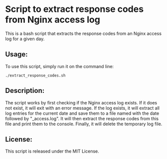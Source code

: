 <!DOCTYPE html>
<html>
<head>
	<title>Script to extract response codes from Nginx access log</title>
</head>
<body>
	<h1>Script to extract response codes from Nginx access log</h1>
	<p>This is a bash script that extracts the response codes from an Nginx access log for a given day.</p>
	<h2>Usage:</h2>
	<p>To use this script, simply run it on the command line:</p>
	<pre><code>./extract_response_codes.sh</code></pre>
	<h2>Description:</h2>
	<p>The script works by first checking if the Nginx access log exists. If it does not exist, it will exit with an error message. If the log exists, it will extract all log entries for the current date and save them to a file named with the date followed by "_access.log". It will then extract the response codes from this file and print them to the console. Finally, it will delete the temporary log file.</p>
	<h2>License:</h2>
	<p>This script is released under the MIT License.</p>
</body>
</html>
